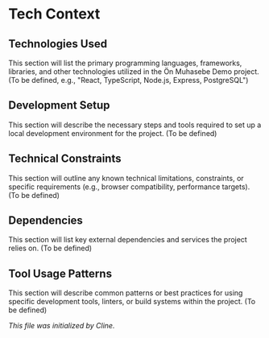 # Tech Context

## Technologies Used

This section will list the primary programming languages, frameworks, libraries, and other technologies utilized in the Ön Muhasebe Demo project. (To be defined, e.g., "React, TypeScript, Node.js, Express, PostgreSQL")

## Development Setup

This section will describe the necessary steps and tools required to set up a local development environment for the project. (To be defined)

## Technical Constraints

This section will outline any known technical limitations, constraints, or specific requirements (e.g., browser compatibility, performance targets). (To be defined)

## Dependencies

This section will list key external dependencies and services the project relies on. (To be defined)

## Tool Usage Patterns

This section will describe common patterns or best practices for using specific development tools, linters, or build systems within the project. (To be defined)

*This file was initialized by Cline.*

